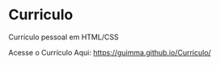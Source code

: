# Curriculo
Currículo pessoal em HTML/CSS

Acesse o Currículo Aqui:
https://guimma.github.io/Curriculo/
